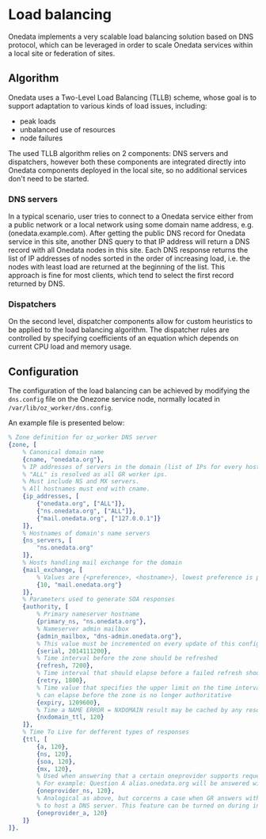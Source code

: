 # Load balancing

<!-- toc -->

Onedata implements a very scalable load balancing solution based on DNS protocol, which can be leveraged in order to scale Onedata services within a local site or federation of sites.

## Algorithm
Onedata uses a Two-Level Load Balancing (TLLB) scheme, whose goal is to support adaptation to various kinds of load issues, including:
* peak loads
* unbalanced use of resources
* node failures

The used TLLB algorithm relies on 2 components: DNS servers and dispatchers, however both these components are integrated directly into Onedata components deployed in the local site, so no additional services don't need to be started.

### DNS servers
In a typical scenario, user tries to connect to a Onedata service either from a public network or a local network using some domain name address, e.g. (onedata.example.com). After getting the public DNS record for Onedata service in this site, another DNS query to that IP address will return a DNS record with all Onedata nodes in this site.
Each DNS response returns the list of IP addresses of nodes sorted in the order of increasing load, i.e. the nodes with least load are returned at the beginning of the list.
This approach is fine for most clients, which tend to select the first record returned by DNS.

### Dispatchers
On the second level, dispatcher components allow for custom heuristics to be applied to the load balancing algorithm. The dispatcher rules are controlled by specifying coefficients of an equation which depends on current CPU load and memory usage.

## Configuration

The configuration of the load balancing can be achieved by modifying the `dns.config` file on the Onezone service node, normally located in `/var/lib/oz_worker/dns.config`.

An example file is presented below:
```erlang
% Zone definition for oz_worker DNS server
{zone, [
    % Canonical domain name
    {cname, "onedata.org"},
    % IP addresses of servers in the domain (list of IPs for every hostname).
    % "ALL" is resolved as all GR worker ips.
    % Must include NS and MX servers.
    % All hostnames must end with cname.
    {ip_addresses, [
        {"onedata.org", ["ALL"]},
        {"ns.onedata.org", ["ALL"]},
        {"mail.onedata.org", ["127.0.0.1"]}
    ]},
    % Hostnames of domain's name servers
    {ns_servers, [
        "ns.onedata.org"
    ]},
    % Hosts handling mail exchange for the domain
    {mail_exchange, [
        % Values are {<preference>, <hostname>}, lowest preference is preferred
        {10, "mail.onedata.org"}
    ]},
    % Parameters used to generate SOA responses
    {authority, [
        % Primary nameserver hostname
        {primary_ns, "ns.onedata.org"},
        % Nameserver admin mailbox
        {admin_mailbox, "dns-admin.onedata.org"},
        % This value must be incremented on every update of this config file
        {serial, 2014111200},
        % Time interval before the zone should be refreshed
        {refresh, 7200}, 
        % Time interval that should elapse before a failed refresh should be retried
        {retry, 1800},
        % Time value that specifies the upper limit on the time interval that 
        % can elapse before the zone is no longer authoritative
        {expiry, 1209600},
        % Time a NAME ERROR = NXDOMAIN result may be cached by any resolver
        {nxdomain_ttl, 120}
    ]},
    % Time To Live for defferent types of responses
    {ttl, [
        {a, 120},
        {ns, 120},
        {soa, 120},
        {mx, 120},
        % Used when answering that a certain oneprovider supports requested domain.
        % For example: Question A alias.onedata.org will be answered with oneprovider IP in authority section with this TTL.
        {oneprovider_ns, 120},
        % Analogical as above, but corcerns a case when GR answers with A records so that the provider does not have
        % to host a DNS server. This feature can be turned on during installation.
        {oneprovider_a, 120}
    ]}
]}.
```


